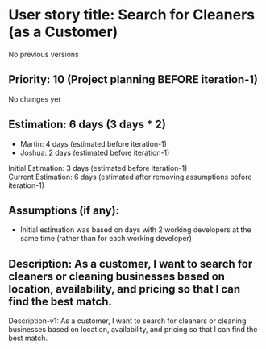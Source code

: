 # User story title: Search for Cleaners (as a Customer)
No previous versions

## Priority: 10 (Project planning BEFORE iteration-1)
No changes yet

## Estimation: 6 days (3 days * 2)
* Martin: 4 days (estimated before iteration-1)
* Joshua: 2 days (estimated before iteration-1)

Initial Estimation: 3 days (estimated before iteration-1)  
Current Estimation: 6 days (estimated after removing assumptions before iteration-1)

## Assumptions (if any):
* Initial estimation was based on days with 2 working developers at the same time (rather than for each working developer)

## Description: As a customer, I want to search for cleaners or cleaning businesses based on location, availability, and pricing so that I can find the best match.
Description-v1: As a customer, I want to search for cleaners or cleaning businesses based on location, availability, and pricing so that I can find the best match.
